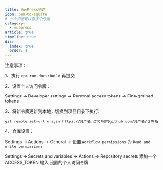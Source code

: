 ```yaml
---
title: VuePress搭建
icon: pen-to-square
# 一个页面可以有多个分类
category:
  - vuepress
article: true
timeline: true
dir:
  index: true
  order: 1
---
```


注意事项：

1、执行 `npm run docs:build` 再提交

2、设置个人访问令牌：

Settings -> Developer settings -> Personal access tokens -> Fine-grained tokens

3、将新令牌更新到本地，切换到项目目录下执行:

`git remote set-url origin https://用户名:访问令牌@github.com/用户名/仓库名`

4、仓库设置：

Settings -> Actions -> General -> 设置 `Workflow permissions` 为 `Read and write permissions`

Settings -> Secrets and variables -> Actions -> Repository secrets 添加一个ACCESS_TOKEN 输入 设置的个人访问令牌